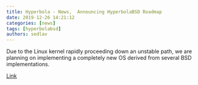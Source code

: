 ```yaml
---
title: Hyperbola - News,  Announcing HyperbolaBSD Roadmap
date: 2019-12-26 14:21:12
categories: [news]
tags: [hyperbolabsd]
authors: sedlav
---
```


Due to the Linux kernel rapidly proceeding down an unstable path, we are planning on implementing a completely new OS derived from several BSD implementations.

[Link](https://www.hyperbola.info/news/announcing-hyperbolabsd-roadmap/)
